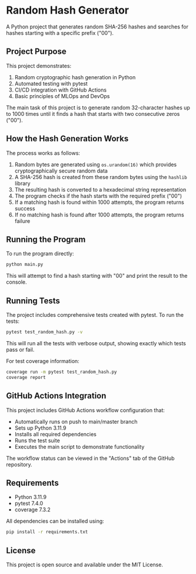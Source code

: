# Random Hash Generator

A Python project that generates random SHA-256 hashes and searches for hashes starting with a specific prefix ("00").

## Project Purpose

This project demonstrates:
1. Random cryptographic hash generation in Python
2. Automated testing with pytest
3. CI/CD integration with GitHub Actions
4. Basic principles of MLOps and DevOps

The main task of this project is to generate random 32-character hashes up to 1000 times until it finds a hash that starts with two consecutive zeros ("00").

## How the Hash Generation Works

The process works as follows:

1. Random bytes are generated using `os.urandom(16)` which provides cryptographically secure random data
2. A SHA-256 hash is created from these random bytes using the `hashlib` library
3. The resulting hash is converted to a hexadecimal string representation
4. The program checks if the hash starts with the required prefix ("00")
5. If a matching hash is found within 1000 attempts, the program returns success
6. If no matching hash is found after 1000 attempts, the program returns failure

## Running the Program

To run the program directly:

```bash
python main.py
```

This will attempt to find a hash starting with "00" and print the result to the console.

## Running Tests

The project includes comprehensive tests created with pytest. To run the tests:

```bash
pytest test_random_hash.py -v
```

This will run all the tests with verbose output, showing exactly which tests pass or fail.

For test coverage information:

```bash
coverage run -m pytest test_random_hash.py
coverage report
```

## GitHub Actions Integration

This project includes GitHub Actions workflow configuration that:

- Automatically runs on push to main/master branch
- Sets up Python 3.11.9
- Installs all required dependencies
- Runs the test suite
- Executes the main script to demonstrate functionality

The workflow status can be viewed in the "Actions" tab of the GitHub repository.

## Requirements

- Python 3.11.9
- pytest 7.4.0
- coverage 7.3.2

All dependencies can be installed using:

```bash
pip install -r requirements.txt
```

## License

This project is open source and available under the MIT License.

